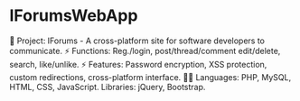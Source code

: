 # IForumsWebApp
🌟 Project: IForums - A cross-platform site for software developers to communicate. ⚡ Functions: Reg./login, post/thread/comment edit/delete, search, like/unlike. ⚡ Features: Password encryption, XSS protection, custom redirections, cross-platform interface. 👩‍💻 Languages: PHP, MySQL, HTML, CSS, JavaScript. Libraries: jQuery, Bootstrap.
